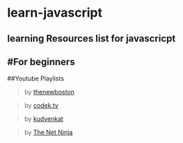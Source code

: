 # learn-javascript
learning Resources list for javascricpt
----

#For beginners
-----

##Youtube Playlists
>by [thenewboston](https://www.youtube.com/watch?v=yQaAGmHNn9s&list=PL46F0A159EC02DF82)

> by [codek.tv](https://www.youtube.com/watch?v=XL9Ri8pO68w)

>by [kudvenkat](https://www.youtube.com/watch?v=PMsVM7rjupU&list=PL6n9fhu94yhUA99nOsJkKXBqokT3MBK0b)

>by [The Net Ninja](https://www.youtube.com/watch?v=qoSksQ4s_hg&list=PL4cUxeGkcC9i9Ae2D9Ee1RvylH38dKuET)
